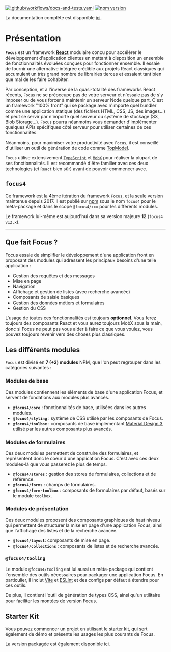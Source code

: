 [![.github/workflows/docs-and-tests.yaml](https://github.com/klee-contrib/focus4/actions/workflows/docs-and-tests.yaml/badge.svg)](https://github.com/klee-contrib/focus4/actions/workflows/docs-and-tests.yaml)
[![npm version](https://badge.fury.io/js/focus4.svg)](https://www.npmjs.com/package/focus4)

La documentation complète est disponible [ici](https://klee-contrib.github.io/focus4).

# Présentation

**`Focus`** est un framework **[React](https://react.dev/)** modulaire conçu pour accélérer le développement d'application clientes en mettant à disposition un ensemble de
fonctionnalités évoluées conçues pour fonctionner ensemble. Il essaie de fournir une alternative intégrée crédible aux projets React classiques qui accumulent
un très grand nombre de librairies tierces et essaient tant bien que mal de les faire cohabiter.

Par conception, et à l'inverse de la quasi-totalité des frameworks React récents, `Focus` ne se préoccupe pas de votre serveur et n'essaie pas de s'y
imposer ou de vous forcer à maintenir un serveur Node quelque part. C'est un framework "100% front" qui se package avec n'importe quel bundler comme une
application statique (des fichiers HTML, CSS, JS, des images...) et peut se servir par n'importe quel serveur ou système de stockage (S3, Blob Storage...).
`Focus` pourra néanmoins vous demander d'implémenter quelques APIs spécifiques côté serveur pour utiliser certaines de ces fonctionnalités.

Néanmoins, pour maximiser votre productivité avec `Focus`, il est conseillé d'utiliser un outil de génération de code comme [TopModel](https://klee-contrib.github.io/topmodel).

`Focus` utilise extensivement [`TypeScript`](https://www.typescriptlang.org/) et [`MobX`](https://mobx.js.org/) pour réaliser la plupart de ses fonctionnalités. Il est recommandé d'être familier avec ces deux
technologies (et `React` bien sûr) avant de pouvoir commencer avec.

## `focus4`

Ce framework est la 4ème itération du framework `Focus`, et la seule version maintenue depuis 2017. Il est publié sur [npm](https://www.npmjs.com/package/focus4) sous le nom `focus4` pour le
méta-package et dans le scope `@focus4/xxx` pour les différents modules.

Le framework lui-même est aujourd'hui dans sa version majeure **12** (`focus4 v12.x`).

---

## Que fait Focus ?

Focus essaie de simplifier le développement d'une application front en proposant des modules qui adressent les principaux besoins d'une telle application :

-   Gestion des requêtes et des messages
-   Mise en page
-   Navigation
-   Affichage et gestion de listes (avec recherche avancée)
-   Composants de saisie basiques
-   Gestion des données métiers et formulaires
-   Gestion du CSS

L'usage de toutes ces fonctionnalités est toujours **optionnel**. Vous ferez toujours des composants React et vous aurez toujours MobX sous la main, donc si Focus ne peut pas vous aider à faire ce que vous voulez, vous pouvez toujours revenir vers des choses plus classiques.

## Les différents modules

`Focus` est divisé en **7 (+2) modules** NPM, que l'on peut regrouper dans les catégories suivantes :

### Modules de base

Ces modules contiennent les éléments de base d'une application Focus, et servent de fondations aux modules plus avancés.

-   **`@focus4/core`** : fonctionnalités de base, utilisées dans les autres modules.
-   **`@focus4/styling`** : système de CSS utilisé par les composants de Focus.
-   **`@focus4/toolbox`** : composants de base implémentant [Material Design 3](https://m3.material.io/components), utilisé par les autres composants plus avancés.

### Modules de formulaires

Ces deux modules permettent de construire des formulaires, et représentent donc le coeur d'une application Focus. C'est avec ces deux modules-là que vous passerez le plus de temps.

-   **`@focus4/stores`** : gestion des stores de formulaires, collections et de référence.
-   **`@focus4/forms`** : champs de formulaires.
-   **`@focus4/form-toolbox`** : composants de formulaires par défaut, basés sur le module `toolbox`.

### Modules de présentation

Ces deux modules proposent des composants graphiques de haut niveau qui permettent de structurer la mise en page d'une application Focus, ainsi que l'affichage des listes et de la recherche avancée.

-   **`@focus4/layout`**: composants de mise en page.
-   **`@focus4/collections`** : composants de listes et de recherche avancée.

### `@focus4/tooling`

Le module `@focus4/tooling` est lui aussi un méta-package qui contient l'ensemble des outils nécessaires pour packager une application Focus.
En particulier, il inclut [Vite](https://vitejs.dev) et [ESLint](https://eslint.org/) et des configs par défaut à étendre pour ces outils.

De plus, il contient l'outil de génération de types CSS, ainsi qu'un utilitaire pour faciliter les montées de version Focus.

## Starter Kit

Vous pouvez commencer un projet en utilisant le [starter kit](http://www.github.com/klee-contrib/focus4-starter-kit), qui sert également de démo et présente les usages les plus courants de Focus.

La version packagée est également disponible [ici](https://focus4-starter-kit.fly.dev).
